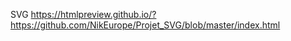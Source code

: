

SVG    https://htmlpreview.github.io/?https://github.com/NikEurope/Projet_SVG/blob/master/index.html
